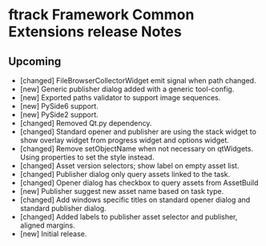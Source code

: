 # ftrack Framework Common Extensions release Notes

## Upcoming

* [changed] FileBrowserCollectorWidget emit signal when path changed.
* [new] Generic publisher dialog added with a generic tool-config.
* [new] Exported paths validator to support image sequences.
* [new] PySide6 support.
* [new] PySide2 support.
* [changed] Removed Qt.py dependency.
* [changed] Standard opener and publisher are using the stack widget to show overlay widget from progress widget and options widget.
* [changed] Remove setObjectName when not necessary on qtWidgets. Using properties to set the style instead.
* [changed] Asset version selectors; show label on empty asset list.
* [changed] Publisher dialog only query assets linked to the task.
* [changed] Opener dialog has checkbox to query assets from AssetBuild
* [new] Publisher suggest new asset name based on task type.
* [changed] Add windows specific titles on standard opener dialog and standard publisher dialog.
* [changed] Added labels to publisher asset selector and publisher, aligned margins.
* [new] Initial release.
